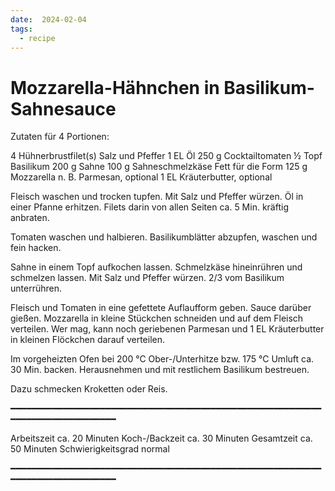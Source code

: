 ```yaml
---
date:  2024-02-04
tags:
  - recipe
---
```


# Mozzarella-Hähnchen in Basilikum-Sahnesauce


Zutaten für 4 Portionen:


4           Hühnerbrustfilet(s)
            Salz und Pfeffer
1 EL        Öl
250 g       Cocktailtomaten
½ Topf      Basilikum
200 g       Sahne
100 g       Sahneschmelzkäse
            Fett für die Form
125 g       Mozzarella
n. B.       Parmesan, optional
1 EL        Kräuterbutter, optional

Fleisch waschen und trocken tupfen. Mit Salz und Pfeffer würzen. Öl in einer
Pfanne erhitzen. Filets darin von allen Seiten ca. 5 Min. kräftig anbraten.

Tomaten waschen und halbieren. Basilikumblätter abzupfen, waschen und fein
hacken.

Sahne in einem Topf aufkochen lassen. Schmelzkäse hineinrühren und schmelzen
lassen. Mit Salz und Pfeffer würzen. 2/3 vom Basilikum unterrühren.

Fleisch und Tomaten in eine gefettete Auflaufform geben. Sauce darüber gießen.
Mozzarella in kleine Stückchen schneiden und auf dem Fleisch verteilen. Wer
mag, kann noch geriebenen Parmesan und 1 EL Kräuterbutter in kleinen Flöckchen
darauf verteilen.

Im vorgeheizten Ofen bei 200 °C Ober-/Unterhitze bzw. 175 °C Umluft ca. 30 Min.
backen. Herausnehmen und mit restlichem Basilikum bestreuen.

Dazu schmecken Kroketten oder Reis.

━━━━━━━━━━━━━━━━━━━━━━━━━━━━━━━━━━━━━━━━━━━━━━━━━━━━━━━━━━━━━━━━━━━━━━━━━━━━━━━

Arbeitszeit        ca. 20 Minuten
Koch-/Backzeit     ca. 30 Minuten
Gesamtzeit         ca. 50 Minuten
Schwierigkeitsgrad normal

━━━━━━━━━━━━━━━━━━━━━━━━━━━━━━━━━━━━━━━━━━━━━━━━━━━━━━━━━━━━━━━━━━━━━━━━━━━━━━━
